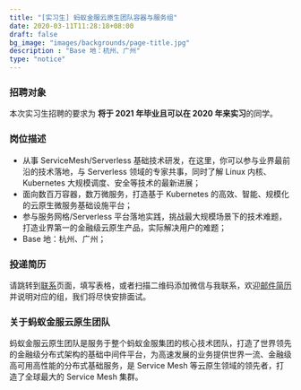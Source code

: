 ```yaml
---
title: "[实习生] 蚂蚁金服云原生团队容器与服务组"
date: 2020-03-11T11:28:18+08:00
draft: false
bg_image: "images/backgrounds/page-title.jpg"
description : "Base 地：杭州、广州"
type: "notice"
---
```


### 招聘对象

本次实习生招聘的要求为 **将于 2021 年毕业且可以在 2020 年来实习**的同学。

### 岗位描述

- 从事 ServiceMesh/Serverless 基础技术研发，在这里，你可以参与业界最前沿的技术落地，与 Serverless 领域的专家共事，同时了解 Linux 内核、Kubernetes 大规模调度、安全等技术的最新进展；
- 面向数百万容器，数万微服务，打造基于 Kubernetes 的高效、智能、规模化的云原生微服务基础设施平台；
- 参与服务网格/Serverless 平台落地实践，挑战最大规模场景下的技术难题，打造业界第一的金融级云原生产品，实际解决用户的难题；
- Base 地：杭州、广州；

### 投递简历

请跳转到[联系](/contact/)页面，填写表格，或者扫描二维码添加微信与我联系，欢迎[邮件简历](mailto:jingchao.sjc@antfin.com)并说明对应的组，我们将尽快安排面试。

### 关于蚂蚁金服云原生团队

蚂蚁金服云原生团队是服务于整个蚂蚁金服集团的核心技术团队，打造了世界领先的金融级分布式架构的基础中间件平台，为高速发展的业务提供世界一流、金融级高可用高性能的分布式基础服务，是 Service Mesh 等云原生领域的领先者，打造了全球最大的 Service Mesh 集群。

